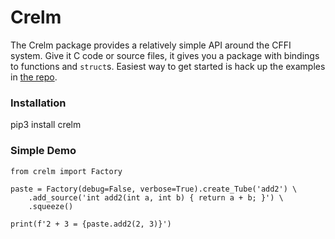 # Crelm
The Crelm package provides a relatively simple API around the CFFI system. Give it C code or source files, it gives you a package with bindings to functions and `struct`s. Easiest way to get started is hack up the examples in [the repo](https://github.com/wideopensource/crelm/tree/main/examples).

### Installation

pip3 install crelm

### Simple Demo

```
from crelm import Factory

paste = Factory(debug=False, verbose=True).create_Tube('add2') \
    .add_source('int add2(int a, int b) { return a + b; }') \
    .squeeze()

print(f'2 + 3 = {paste.add2(2, 3)}')
```
